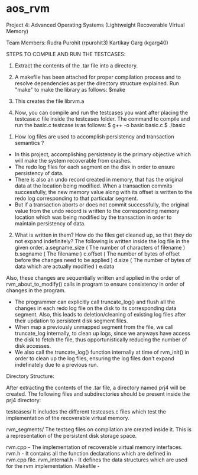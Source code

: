 # aos_rvm
Project 4: Advanced Operating Systems (Lightweight Recoverable Virtual Memory)

Team Members:
Rudra Purohit (rpurohit3)
Kartikay Garg (kgarg40)

STEPS TO COMPILE AND RUN THE TESTCASES:
1. Extract the contents of the .tar file into a directory. 

2. A makefile has been attached for proper compilation process and to resolve dependencies as per the directory structure explained. Run "make" to make the library as follows:
	      $make

3. This creates the file librvm.a

4. Now, you can compile and run the testcases you want after placing the testcase.c file inside the testcases folder. The command to compile and run the basic.c testcase is as follows:
        $ g++ -o basic basic.c
        $ ./basic


1) How log files are used to accomplish persistency and transaction semantics ?

- In this project, accomplishing persistency is the primary objective which will make the system recoverable from crashes. 
- The redo log files for each segment on the disk in order to ensure persistency of data.
- There is also an undo record created in memory, that has the original data at the location being modified. When a transaction commits successfully, the new memory value along with its offset is written to the redo log corresponding to that particular segment. 
- But if a transaction aborts or does not commit successfully, the original value from the undo record is written to the corresponding memory location which was being modified by the transaction in order to maintain persistency of data. 
 
2) What is written in them? How do the files get cleaned up, so that they do not expand indefinitely?
 The following is written inside the log file in the given order. 
 a.segname_size ( The number of characters of filename )
 b.segname ( The filename )
 c.offset ( The number of bytes of offset before the changes need to be applied )
 d.size ( The number of bytes of data which are actually modified )
 e.data 
 
 Also, these changes are sequentially written and applied in the order of rvm_about_to_modify() calls in program to ensure consistency in order of changes in the program. 
- The programmer can explicitly call truncate_log() and flush all the changes in each redo log file on the disk to its corresponding data segment. Also, this leads to deletion/cleaning of existing log files after their updation to persistent disk segment files.
- When map a previously unmapped segment from the file, we call truncate_log internally, to clean up logs, since we anyways have access the disk to fetch the file, thus opportunistically reducing the number of disk accesses.
- We also call the truncate_log() function internally at time of rvm_init() in order to clean up the log files, ensuring the log files don't expand indefinately due to a previous run.



Directory Structure:

After extracting the contents of the .tar file, a directory named prj4 will be created.
The following files and subdirectories should be present inside the prj4
directory:

 testcases/
    It includes the different testcases.c files which test the implementation of the recoverable virtual memory.
   
   rvm_segments/
    The testseg files on compilation are created inside it. This is a representation of the persistent disk storage space.
 
 rvm.cpp - The implementation of recoverable virtual memory interfaces.
 rvm.h - It contains all the function declarations which are defined in rvm.cpp file.
 rvm_internal.h - It defines the data structures which are used for the rvm implementation.
 Makefile - 

